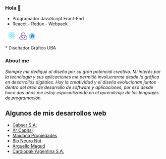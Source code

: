 ### Hola 👋
* Programador JavaScript Front-End
* Reacct - Redux - Webpack
<p align="left">
    <img height="30px" src="./logo.svg">
    <img height="25px" src="./redux-logo-svgrepo-com.svg"> 
    <img height="25px" src="./webpack-svgrepo-com.svg">
</p>
* Diseñador Gráfico UBA

### About me

_Siempre me dediqué al diseño por su gran potencial creativo. Mi interés por la tecnología y sus aplicaciones me permitió involucrarme desde la gráfica en desarrollos digitales. Hoy la creatividad y el diseño evolucionan juntos dentro del área de desarrollo de software y aplicaciones, por eso desde hace dos años me estoy especializando en el aprendizaje de los lenguajes de programación._

## Algunos de mis desarrollos web
* [Gabser S.A.](http://www.gabser.com.ar/)
* [Xr Capital](https://thexrc.com/)
* [Maidana Propiedades](https://maidanapropiedades.com.ar/)
* [Bio Neuro Nut](https://neuronut.com.ar/)
* [Arguello Magud](http://www.arguellomagud.com.ar/)
* [Cardiopak Argentina S.A.](https://cardiopackargentina.com.ar/)


<!--
**clod2008/clod2008** is a ✨ _special_ ✨ repository because its `README.md` (this file) appears on your GitHub profile.

Here are some ideas to get you started:

- 🔭 I’m currently working on ...
- 🌱 I’m currently learning ...
- 👯 I’m looking to collaborate on ...
- 🤔 I’m looking for help with ...
- 💬 Ask me about ...
- 📫 How to reach me: ...
- 😄 Pronouns: ...
- ⚡ Fun fact: ...
-->
